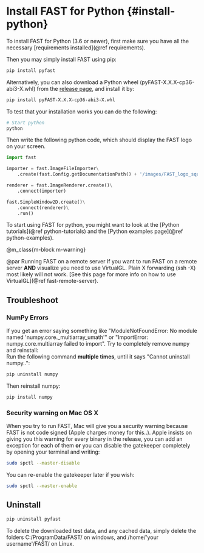 Install FAST for Python {#install-python}
===========================

To install FAST for Python (3.6 or newer), first make sure you have all the necessary [requirements installed](@ref requirements).

Then you may simply install FAST using pip:

```bash
pip install pyfast
```

Alternatively, you can also download a Python wheel (pyFAST-X.X.X-cp36-abi3-X.whl) from the [release page](https://github.com/smistad/FAST/releases), and install it by:

```bash
pip install pyFAST-X.X.X-cp36-abi3-X.whl
```

To test that your installation works you can do the following:

```bash
# Start python
python
```

Then write the following python code, which should display the FAST logo on your screen.

```py
import fast

importer = fast.ImageFileImporter\
    .create(fast.Config.getDocumentationPath() + '/images/FAST_logo_square.png')

renderer = fast.ImageRenderer.create()\
    .connect(importer)

fast.SimpleWindow2D.create()\
    .connect(renderer)\
    .run()
```

To start using FAST for python, you might want to look at the [Python tutorials](@ref python-tutorials)
and the [Python examples page](@ref python-examples).

@m_class{m-block m-warning}

@par Running FAST on a remote server
    If you want to run FAST on a remote server <b>AND</b> visualize you need to use VirtualGL.
    Plain X forwarding (ssh -X) most likely will not work.
    [See this page for more info on how to use VirtualGL](@ref fast-remote-server).

Troubleshoot
-------------------

### NumPy Errors
If you get an error saying something like "ModuleNotFoundError: No module named 'numpy.core._multiarray_umath'" or "ImportError: numpy.core.multiarray failed to import". Try to completely remove numpy and reinstall:  
Run the following command **multiple times**, until it says "Cannot uninstall numpy..":

```bash
pip uninstall numpy
```

Then reinstall numpy:

```bash
pip install numpy
```

### Security warning on Mac OS X
When you try to run FAST, Mac will give you a security warning because FAST is not code signed (Apple charges money for this..).
Apple insists on giving you this warning for every binary in the release, you can add an exception for each of them
**or** you can disable the gatekeeper completely by opening your terminal and writing:

```bash
sudo spctl --master-disable
```

You can re-enable the gatekeeper later if you wish:

```bash
sudo spctl --master-enable
```

Uninstall
-------------------

```bash
pip uninstall pyfast
```

To delete the downloaded test data, and any cached data, simply delete the folders C:/ProgramData/FAST/ on windows, and /home/'your username'/FAST/ on Linux.